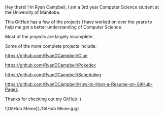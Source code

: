 
Hey there! I'm Ryan Campbell, I am a 3rd year Computer Science student at the University of Manitoba. 

This GitHub has a few of the projects I have worked on over the years to help me get a better understanding of Computer Science.

Most of the projects are largely incomplete.

Some of the more complete projects include:

https://github.com/RyanDCampbell/Clue

https://github.com/RyanDCampbell/Pokedex

https://github.com/RyanDCampbell/Scheduling

https://github.com/RyanDCampbell/How-to-Host-a-Resume-on-GitHub-Pages

Thanks for checking out my GitHub :)

![GitHub Meme](./GitHub Meme.jpg)
